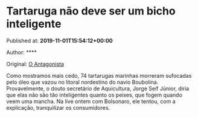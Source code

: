 
# Tartaruga não deve ser um bicho inteligente

Published at: **2019-11-01T15:54:12+00:00**

Author: ****

Original: [O Antagonista](https://www.oantagonista.com/brasil/tartaruga-nao-deve-ser-um-bicho-inteligente/)

Como mostramos mais cedo, 74 tartarugas marinhas morreram sufocadas pelo óleo que vazou no litoral nordestino do navio Boubolina.
Provavelmente, o douto secretário de Aquicultura, Jorge Seif Júnior, diria que elas não são tão inteligentes quanto os peixes, que fogem quando veem uma mancha.
Na live ontem com Bolsonaro, ele tentou, com a explicação, tranquilizar os consumidores.
